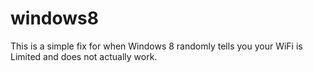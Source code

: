 # windows8
This is a simple fix for when Windows 8 randomly tells you your WiFi is Limited and does not actually work.

